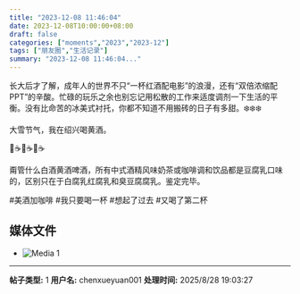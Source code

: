 ```yaml
---
title: "2023-12-08 11:46:04"
date: 2023-12-08T10:00:00+08:00
draft: false
categories: ["moments","2023","2023-12"]
tags: ["朋友圈","生活记录"]
summary: "2023-12-08 11:46:04..."
---
```


长大后才了解，成年人的世界不只“一杯红酒配电影”的浪漫，还有“双倍浓缩配PPT”的辛酸。忙碌的玩乐之余也别忘记用松散的工作来适度调剂一下生活的平衡。没有比命苦的冰美式衬托，你都不知道不用搬砖的日子有多甜。
​
❄️❄️❄️

​大雪节气，我在绍兴喝黄酒。

🍶☕️🍶☕️🍶☕️

甭管什么白酒黄酒啤酒，所有中式酒精风味奶茶或咖啡调和饮品都是豆腐乳口味的，区别只在于白腐乳红腐乳和臭豆腐腐乳。鉴定完毕。

#美酒加咖啡
​#我只要喝一杯
#​想起了过去
#又喝了第二杯

## 媒体文件

- ![Media 1](/Moments/photos/2023-12-08/202312081146040.jpg)

---

**帖子类型:** 1
**用户名:** chenxueyuan001
**处理时间:** 2025/8/28 19:03:27